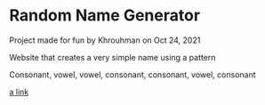 # Random Name Generator

Project made for fun by Khrouhman on Oct 24, 2021

Website that creates a very simple name using a pattern

Consonant, vowel, vowel, consonant, consonant, vowel, consonant 

[a link](https://khrouhman.github.io/)
